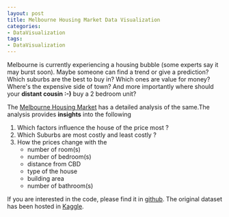 ```yaml
---
layout: post
title: Melbourne Housing Market Data Visualization
categories: 
- DataVisualization
tags:
- DataVisualization
---
```

Melbourne is currently experiencing a housing bubble (some experts say it may burst soon). Maybe someone can find a trend or give a prediction? Which suburbs are the best to buy in? Which ones are value for money? Where's the expensive side of town? And more importantly where should your **distant cousin :-)** buy a 2 bedroom unit?

The  <a href="{{ site.url2 }}/public/dataviz/EDAMelHousing.html">Melbourne Housing Market</a> has a detailed analysis of the same.The analysis provides **insights** into the following   
1. Which factors influence the house of the price most ?   
2. Which Suburbs are most costly  and least costly ?    
3. How the prices change with the 
	*  number of room(s)    
	*  number of bedroom(s)    
	*  distance from CBD
	*  type of the house
	*  building area
	*  number of bathroom(s)	

If you are interested in the code, please find it in [github](https://github.com/ambarishg/DataVizMelbHousingMarket). The original dataset has been hosted in [Kaggle](https://www.kaggle.com/anthonypino/melbourne-housing-market).